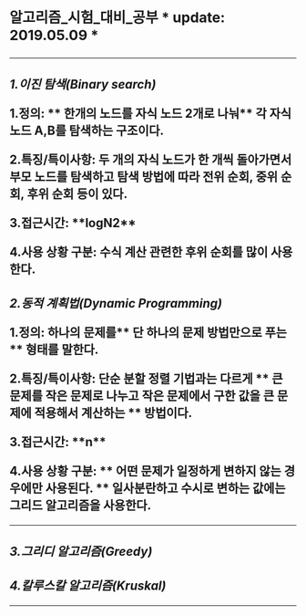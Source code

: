 ****<h3>알고리즘_시험_대비_공부**** * update: 2019.05.09 *
----------------------------------------------------------------------------
----------------------------------------------------------------------------
***<h2>1.이진 탐색(Binary search)***

<p>1.정의: ** 한개의 노드를 자식 노드 2개로 나눠** 각 자식 노드 A,B를 탐색하는 구조이다.</p>
<p>2.특징/특이사항: 두 개의 자식 노드가 한 개씩 돌아가면서 부모 노드를 탐색하고 탐색 방법에 따라 전위 순회, 중위 순회, 후위 순회 등이 있다.</p>
<p>3.접근시간: **logN2**</p>
4.사용 상황 구분: 수식 계산 관련한 후위 순회를 많이 사용한다.

***<h2>2.동적 계획법(Dynamic Programming)***

<p>1.정의: 하나의 문제를** 단 하나의 문제 방법만으로 푸는 ** 형태를 말한다.</p>
<p>2.특징/특이사항: 단순 분할 정렬 기법과는 다르게 ** 큰 문제를 작은 문제로 나누고 작은 문제에서 구한 값을 큰 문제에 적용해서 계산하는 ** 방법이다.</p>
<p>3.접근시간: **n**</p>
<p>4.사용 상황 구분: ** 어떤 문제가 일정하게 변하지 않는 경우에만 사용된다. ** 일사분란하고 수시로 변하는 값에는 그리드 알고리즘을 사용한다.</p>

----------------------------------------------------------------------------
***<h2>3.그리디 알고리즘(Greedy)***



***<h2>4.칼루스칼 알고리즘(Kruskal)***

----------------------------------------------------------------------------
